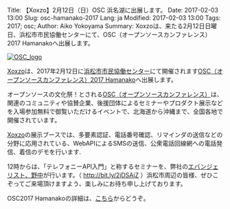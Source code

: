 Title: 【Xoxzo】2月12日（日）OSC 浜名湖に出展します。
Date: 2017-02-03 13:00
Slug: osc-hamanako-2017
Lang: ja
Modified: 2017-02-03 13:00
Tags: 2017; osc; 
Author: Aiko Yokoyama
Summary: Xoxzoは、来たる2月12日日曜日、浜松市市民協働センターにて、OSC（オープンソースカンファレンス）2017 Hamanakoへ出展します。

[![OSC_logo]({filename}/images/OSC_logo_stecker.gif)](https://www.ospn.jp/osc2017-hamanako/)

[Xoxzo](https://info.xoxzo.com/ja/)は、2017年2月12日に[浜松市市民協働センター](http://www.machien-hamamatsu.jp/)にて開催されます[OSC（オープンソースカンファレンス）2017 Hamanako](https://www.ospn.jp/osc2017-hamanako/)へ出展します。

オープンソースの文化祭！とされる[OSC（オープンソースカンファレンス）](https://www.ospn.jp/)は、関連のコミュニティや協賛企業、後援団体によるセミナーやプロダクト展示などを入場参加無料で御覧いただけるイベントで、北海道から沖縄まで、全国各地で開催されています。

[Xoxzo](https://info.xoxzo.com/ja/)の展示ブースでは、多要素認証、電話番号確認、リマインダの送信などの分野に応用されている、WebAPIによるSMSの送信、公衆電話回線網への電話発信、着信のデモを行います.

12時からは、「テレフォニーAPI入門」と称するセミナーを、弊社の[エバンジェリスト、野中](https://info.xoxzo.com/ja/aboutus/)が行います。（ http://bit.ly/2jDSAjZ ）浜松市周辺の皆様、ぜひこぞってご来場頂けますよう、楽しみにお待ち申し上げております。

OSC2017 Hamanakoの詳細は、[こちら](https://www.ospn.jp/osc2017-hamanako/)からどうぞ。


